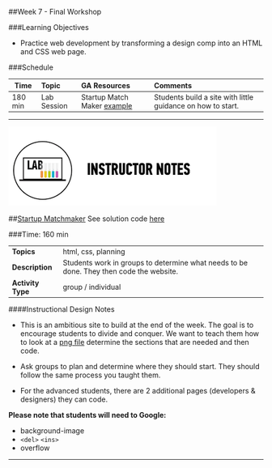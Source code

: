 ##Week 7 - Final Workshop


###Learning Objectives

*	Practice web development by transforming a design comp into an HTML and CSS web page.

###Schedule


| Time        | Topic| GA Resources| Comments |
| ------------- |:-------------|:-------------------|:----------------|
| 180 min | Lab Session | Startup Match Maker [example](starter_code/startup_matchmaker/StartupMatchmaker.png) | Students build a site with little guidance on how to start. |


---

 
![Exercise - Instructor](../../img/icons/instr_lab.png)



##[Startup Matchmaker](starter_code)
See solution code [here](solution/startup_matchmaker_solution)

###Time: 160 min

| | |
| ------------- |:-------------|
| __Topics__ | html, css, planning | 
| __Description__| Students work in groups to determine what needs to be done. They then code the website.  |   
|__Activity Type__|group / individual | 
 
 
####Instructional Design Notes

*	This is an ambitious site to build at the end of the week. The goal is to encourage students to divide and conquer. We want to teach them how to look at a [png file](starter_code/startup_matchmaker/StartupMatchmaker.png) determine the sections that are needed and then code. 

*	Ask groups to plan and determine where they should start. They should follow the same process you taught them. 

*	For the advanced students, there are 2 additional pages (developers & designers) they can code.

__Please note that students will need to Google:__

*	background-image
*	```<del>``` ```<ins>```
*	overflow

---
